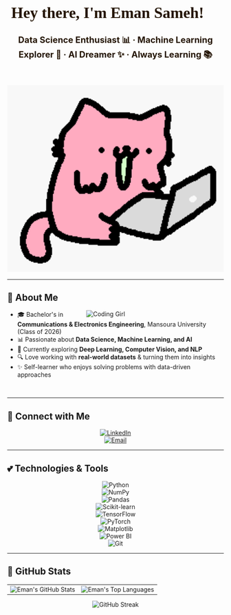 <!-- Title -->
<h1 align="center" style="color:#251605; font-size:36px; font-family:Comic Sans MS;">
  Hey there, I'm Eman Sameh! 🌸
</h1>

<!-- Subtitle -->
<h3 align="center" style="color:#251605; font-size:20px;">
  Data Science Enthusiast 📊 · Machine Learning Explorer 🤖 · AI Dreamer ✨ · Always Learning 📚
</h3>

<br/>

<!-- Cute GIF with rounded effect -->
<p align="center">
  <img src="https://raw.githubusercontent.com/eman-sameh/eman-sameh/main/Cat-Wow-GIF-by-sillynub.gif" alt="Girly Cat GIF" width="800"/>
</p>

---

## 🌷 About Me  

<img align="right" alt="Coding Girl" width="320" src="https://media.giphy.com/media/coxQHKASG60HrHtvkt/giphy.gif"/>

- 🎓 Bachelor's in **Communications & Electronics Engineering**, Mansoura University (Class of 2026)  
- 📊 Passionate about **Data Science, Machine Learning, and AI**  
- 🌱 Currently exploring **Deep Learning, Computer Vision, and NLP**  
- 🔍 Love working with **real-world datasets** & turning them into insights  
- ✨ Self-learner who enjoys solving problems with data-driven approaches  

<br clear="both"/>

---

## 🌸 Connect with Me  

<div align="center">

[![LinkedIn](https://img.shields.io/badge/LinkedIn-FFB6C1?style=for-the-badge&logo=linkedin&logoColor=251605)](https://www.linkedin.com/in/eman-sameh/)  
[![Email](https://img.shields.io/badge/Email-Contact%20me-FFB6C1?style=for-the-badge&logo=gmail&logoColor=FF69B4)](mailto:emansameh24@gmail.com)

</div>

---

## 💕 Technologies & Tools  

<div align="center">

![Python](https://img.shields.io/badge/-Python-FFB6C1?style=for-the-badge&logo=python&logoColor=251605)  
![NumPy](https://img.shields.io/badge/-NumPy-FFB6C1?style=for-the-badge&logo=numpy&logoColor=251605)  
![Pandas](https://img.shields.io/badge/-Pandas-FFB6C1?style=for-the-badge&logo=pandas&logoColor=251605)  
![Scikit-learn](https://img.shields.io/badge/-ScikitLearn-FFB6C1?style=for-the-badge&logo=scikitlearn&logoColor=251605)  
![TensorFlow](https://img.shields.io/badge/-TensorFlow-FFB6C1?style=for-the-badge&logo=tensorflow&logoColor=251605)  
![PyTorch](https://img.shields.io/badge/-PyTorch-FFB6C1?style=for-the-badge&logo=pytorch&logoColor=251605)  
![Matplotlib](https://img.shields.io/badge/-Matplotlib-FFB6C1?style=for-the-badge&logo=plotly&logoColor=251605)  
![Power BI](https://img.shields.io/badge/-Power%20BI-FFB6C1?style=for-the-badge&logo=powerbi&logoColor=251605)  
![Git](https://img.shields.io/badge/-Git-FFB6C1?style=for-the-badge&logo=git&logoColor=251605)  

</div>

---

## 🎀 GitHub Stats  

<div align="center">
  <table>
    <tr>
      <td>
        <img src="https://github-readme-stats.vercel.app/api?username=eman-sameh&show_icons=true&title_color=FF69B4&icon_color=FFB6C1&text_color=251605&bg_color=ffffff&border_color=FFB6C1&include_all_commits=true&count_private=true" alt="Eman's GitHub Stats" />
      </td>
      <td>
        <img src="https://github-readme-stats.vercel.app/api/top-langs/?username=eman-sameh&layout=compact&title_color=FF69B4&text_color=251605&bg_color=ffffff&border_color=FFB6C1&langs_count=8" alt="Eman's Top Languages" />
      </td>
    </tr>
  </table>
</div>

<div align="center">
  <img src="https://streak-stats.demolab.com/?user=eman-sameh&background=ffffff&ring=FF69B4&fire=FFB6C1&currStreakNum=251605&sideNums=251605&currStreakLabel=FFB6C1&sideLabels=FF69B4&dates=251605&border=FFB6C1" alt="GitHub Streak"/>
</div>
